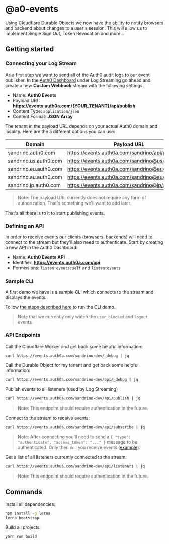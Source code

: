 # @a0-events

Using Cloudflare Durable Objects we now have the ability to notify browsers and backend about changes to a user's session. This will allow us to implement Single Sign Out, Token Revocation and more...

## Getting started

### Connecting your Log Stream

As a first step we want to send all of the Auth0 audit logs to our event publisher. In the [Auth0 Dashboard](https://manage.auth0.com/) under Log Streaming go ahead and create a new **Custom Webhook** stream with the following settings:

- Name: **Auth0 Events**
- Payload URL: **https://events.auth0a.com/{YOUR_TENANT}/api/publish**
- Content Type: `application/json`
- Content Format: **JSON Array**

The tenant in the payload URL depends on your actual Auth0 domain and locality. Here are the 5 different options you can use:

| Domain                | Payload URL                                       |
| --------------------- | ------------------------------------------------- |
| sandrino.auth0.com    | https://events.auth0a.com/sandrino/api/publish    |
| sandrino.us.auth0.com | https://events.auth0a.com/sandrino@us/api/publish |
| sandrino.eu.auth0.com | https://events.auth0a.com/sandrino@eu/api/publish |
| sandrino.au.auth0.com | https://events.auth0a.com/sandrino@au/api/publish |
| sandrino.jp.auth0.com | https://events.auth0a.com/sandrino@jp/api/publish |

> Note: The payload URL currently does not require any form of authorization. That's something we'll want to add later.

That's all there is to it to start publishing events.

### Defining an API

In order to receive events our clients (browsers, backends) will need to connect to the stream but they'll also need to authenticate. Start by creating a new API in the Auth0 Dashboard:

- Name: **Auth0 Events API**
- Identifier: **https://events.auth0a.com/api**
- Permissions: `listen:events:self` and `listen:events`

### Sample CLI

A first demo we have is a sample CLI which connects to the stream and displays the events.

Follow [the steps described here](./packages/demo-cli/README.md) to run the CLI demo.

> Note that we currently only watch the `user_blocked` and `logout` events.

### API Endpoints

Call the Cloudflare Worker and get back some helpful information:

```bash
curl https://events.auth0a.com/sandrino-dev/_debug | jq
```

Call the Durable Object for my tenant and get back some helpful information:

```bash
curl https://events.auth0a.com/sandrino-dev/api/_debug | jq
```

Publish events to all listeners (used by Log Streaming)

```bash
curl https://events.auth0a.com/sandrino-dev/api/publish | jq
```

> Note: This endpoint should require authentication in the future.

Connect to the stream to receive events:

```bash
curl https://events.auth0a.com/sandrino-dev/api/subscribe | jq
```

> Note: After connecting you'll need to send a `{ "type": "authenticate", "access_token": "..." }` message to be authenticated. Only then will you receive events ([example](https://github.com/sandrinodimattia/auth0-session-events/blob/master/packages/demo-cli/lib/listener.js#L49-L54)).

Get a list of all listeners currently connected to the stream:

```bash
curl https://events.auth0a.com/sandrino-dev/api/listeners | jq
```

> Note: This endpoint should require authentication in the future.

## Commands

Install all dependencies:

```bash
npm install -g lerna
lerna bootstrap
```

Build all projects:

```bash
yarn run build
```
